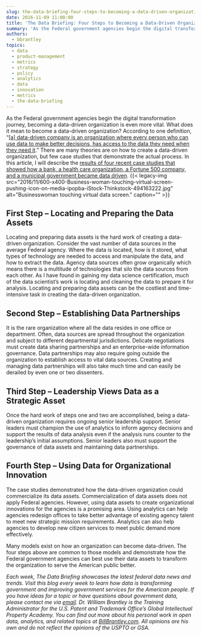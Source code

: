 ```yaml
---
slug: the-data-briefing-four-steps-to-becoming-a-data-driven-organization
date: 2016-11-09 11:00:00
title: 'The Data Briefing: Four Steps to Becoming a Data-Driven Organization'
summary: 'As the Federal government agencies begin the digital transformation journey, becoming a data-driven organization is even more vital. What does it mean to become a data-driven organization? According to one definition, &ldquo;[a] data-driven company is an organization where every person who can use data to make better decisions, has access to the data they need'
authors:
  - bbrantley
topics:
  - data
  - product-management
  - metrics
  - strategy
  - policy
  - analytics
  - data
  - innovation
  - metrics
  - the-data-briefing
---
```


As the Federal government agencies begin the digital transformation journey, becoming a data-driven organization is even more vital. What does it mean to become a data-driven organization? According to one definition, “[[a] data-driven company is an organization where every person who can use data to make better decisions, has access to the data they need when they need it](http://www.infoworld.com/article/3074322/big-data/what-is-a-data-driven-company.html).” There are many theories are on how to create a data-driven organization, but few case studies that demonstrate the actual process. In this article, I will describe the [results of four recent case studies that showed how a bank, a health care organization, a Fortune 500 company, and a municipal government became data driven](http://sloanreview.mit.edu/case-study/lessons-from-becoming-a-data-driven-organization/). {{< legacy-img src="2016/11/600-x400-Business-woman-touching-virtual-screen-pushing-icon-on-media-ipopba-iStock-Thinkstock-494163222.jpg" alt="Businesswoman touching virtual data screen." caption="" >}} 

## First Step – Locating and Preparing the Data Assets

Locating and preparing data assets is the hard work of creating a data-driven organization. Consider the vast number of data sources in the average Federal agency. Where the data is located, how is it stored, what types of technology are needed to access and manipulate the data, and how to extract the data. Agency data sources often grow organically which means there is a multitude of technologies that silo the data sources from each other. As I have found in gaining my data science certification, much of the data scientist’s work is locating and cleaning the data to prepare it for analysis. Locating and preparing data assets can be the costliest and time-intensive task in creating the data-driven organization.

## Second Step – Establishing Data Partnerships

It is the rare organization where all the data resides in one office or department. Often, data sources are spread throughout the organization and subject to different departmental jurisdictions. Delicate negotiations must create data sharing partnerships and an enterprise-wide information governance. Data partnerships may also require going outside the organization to establish access to vital data sources. Creating and managing data partnerships will also take much time and can easily be derailed by even one or two dissenters.

## Third Step – Leadership Views Data as a Strategic Asset

Once the hard work of steps one and two are accomplished, being a data-driven organization requires ongoing senior leadership support. Senior leaders must champion the use of analytics to inform agency decisions and support the results of data analysis even if the analysis runs counter to the leadership’s initial assumptions. Senior leaders also must support the governance of data assets and maintaining data partnerships.

## Fourth Step – Using Data for Organizational Innovation

The case studies demonstrated how the data-driven organization could commercialize its data assets. Commercialization of data assets does not apply Federal agencies. However, using data assets to create organizational innovations for the agencies is a promising area. Using analytics can help agencies redesign offices to take better advantage of existing agency talent to meet new strategic mission requirements. Analytics can also help agencies to develop new citizen services to meet public demand more effectively.

Many models exist on how an organization can become data-driven. The four steps above are common to those models and demonstrate how the Federal government agencies can best use their data assets to transform the organization to serve the American public better.

 

_Each week, The Data Briefing showcases the latest federal data news and trends. Visit this blog every week to learn how data is transforming government and improving government services for the American people. If you have ideas for a topic or have questions about government data, please contact me via [email](mailto:bill@billbrantley.com)._
_Dr. William Brantley is the Training Administrator for the U.S. Patent and Trademark Office’s Global Intellectual Property Academy. You can find out more about his personal work in open data, analytics, and related topics at [BillBrantley.com](http://billbrantley.com). All opinions are his own and do not reflect the opinions of the USPTO or GSA._